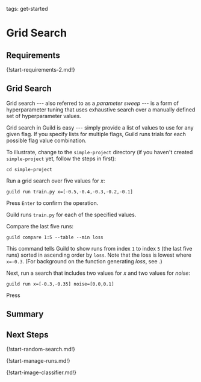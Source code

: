 tags: get-started

# Grid Search

## Requirements

{!start-requirements-2.md!}

## Grid Search

Grid search --- also referred to as a *parameter sweep* --- is a form
of hyperparameter tuning that uses exhaustive search over a manually
defined set of hyperparameter values.

Grid search in Guild is easy --- simply provide a list of values to
use for any given flag. If you specify lists for multiple flags, Guild
runs trials for each possible flag value combination.

To illustrate, change to the `simple-project` directory (if you
haven't created `simple-project` yet, follow the steps in
[](alias:quick-start) first):

``` command
cd simple-project
```

Run a grid search over five values for *x*:

``` command
guild run train.py x=[-0.5,-0.4,-0.3,-0.2,-0.1]
```

Press `Enter` to confirm the operation.

Guild runs `train.py` for each of the specified values.

Compare the last five runs:

``` command
guild compare 1:5 --table --min loss
```

This command tells Guild to show runs from index `1` to index `5` (the
last five runs) sorted in ascending order by `loss`. Note that the
loss is lowest where `x=-0.3`. (For background on the function
generating *loss*, see [](alias:quick-start).)

Next, run a search that includes two values for *x* and two values for
*noise*:

``` command
guild run x=[-0.3,-0.35] noise=[0.0,0.1]
```

Press

## Summary

## Next Steps

{!start-random-search.md!}

{!start-manage-runs.md!}

{!start-image-classifier.md!}

